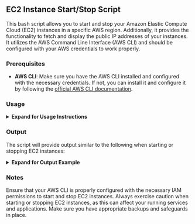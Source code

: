 ## EC2 Instance Start/Stop Script

This bash script allows you to start and stop your Amazon Elastic Compute Cloud (EC2) instances in a specific AWS region. Additionally, it provides the functionality to fetch and display the public IP addresses of your instances. It utilizes the AWS Command Line Interface (AWS CLI) and should be configured with your AWS credentials to work properly. 

### Prerequisites

- **AWS CLI**: Make sure you have the AWS CLI installed and configured with the necessary credentials. If not, you can install it and configure it by following the [official AWS CLI documentation](https://docs.aws.amazon.com/cli/latest/userguide/cli-configure-files.html).

### Usage

<details>
<summary><b>Expand for Usage Instructions</b></summary>

1. Replace the following values in the script with your own:

   - `AWS_REGION`: Your AWS region (e.g., "us-east-1").
   - `INSTANCE_IDS`: The IDs of the EC2 instances you want to start or stop. You can add more instance IDs separated by spaces.

2. Save the script to a file, for example, `start-stop-ec2.sh`.

3. Make the script executable with the command:

chmod +x start-stop-ec2.sh


4. Run the script with one of the following arguments to start or stop your EC2 instances:
- To start EC2 instances:
  ```
  ./start-stop-ec2.sh start
  ```
- To stop EC2 instances:
  ```
  ./start-stop-ec2.sh stop
  ```

</details>

### Output

The script will provide output similar to the following when starting or stopping EC2 instances:

<details>
<summary><b>Expand for Output Example</b></summary>

```json
Starting EC2 instances...
{
    "StartingInstances": [
        {
            "CurrentState": {
                "Code": 0,
                "Name": "pending"
            },
            "InstanceId": "i-1234567890abcdef0",
            "PreviousState": {
                "Code": 80,
                "Name": "stopped"
            }
        },
        {
            "CurrentState": {
                "Code": 0,
                "Name": "pending"
            },
            "InstanceId": "i-0987654321fedcba0",
            "PreviousState": {
                "Code": 80,
                "Name": "stopped"
            }
        }
    ]
}

Public IP addresses: 203.0.113.101 - This will display on your command line. 


This output provides information about the status of your instances and their public IP addresses in a clear and informative manner using the aws ec2 describe-instances command.
```
</details>

### Notes
Ensure that your AWS CLI is properly configured with the necessary IAM permissions to start and stop EC2 instances.
Always exercise caution when starting or stopping EC2 instances, as this can affect your running services and applications. Make sure you have appropriate backups and safeguards in place.
